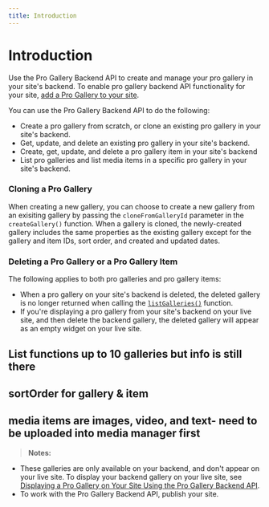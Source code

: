 ```yaml
---
title: Introduction
---
```


# Introduction

Use the Pro Gallery Backend API to create and manage your pro gallery in your site's backend. To enable pro gallery backend API functionality for your site, [add a Pro Gallery to your site](https://support.wix.com/en/article/wix-pro-gallery-adding-and-setting-up-your-gallery). 

You can use the Pro Gallery Backend API to do the following:
+ Create a pro gallery from scratch, or clone an existing pro gallery in your site's backend.
+ Get, update, and delete an existing pro gallery in your site's backend.
+ Create, get, update, and delete a pro gallery item in your site's backend 
+ List pro galleries and list media items in a specific pro gallery in your site's backend. 


### Cloning a Pro Gallery
When creating a new gallery, you can choose to create a new gallery from an exisiting gallery by passing the `cloneFromGalleryId` parameter in the `createGallery()` function. When a gallery is cloned, the newly-created gallery includes the same properties as the existing gallery except for the gallery and item IDs, sort order, and created and updated dates.


### Deleting a Pro Gallery or a Pro Gallery Item
The following applies to both pro galleries and pro gallery items:

+ When a pro gallery on your site's backend is deleted, the deleted gallery is no longer returned when calling the [`listGalleries()`](#listGalleries) function.
+ If you're displaying a pro gallery from your site's backend on your live site, and then delete the backend gallery, the deleted gallery will appear as an empty widget on your live site. 


## List functions up to 10 galleries but info is still there

## sortOrder for gallery & item 

## media items are images, video, and text- need to be uploaded into media manager first 


>**Notes:** 
+ These galleries are only available on your backend, and don't appear on your live site. To display your backend gallery on your live site, see [Displaying a Pro Gallery on Your Site Using the Pro Gallery Backend API](https://support.wix.com/en/article/velo-tutorial-displaying-a-pro-gallery-on-your-site-using-the-pro-gallery-backend-api).
+ To work with the Pro Gallery Backend API, publish your site. 

